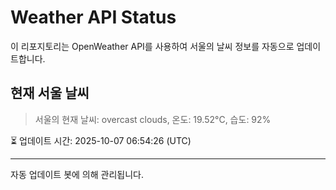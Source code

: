 
# Weather API Status

이 리포지토리는 OpenWeather API를 사용하여 서울의 날씨 정보를 자동으로 업데이트합니다.

## 현재 서울 날씨
> 서울의 현재 날씨: overcast clouds, 온도: 19.52°C, 습도: 92%

⏳ 업데이트 시간: 2025-10-07 06:54:26 (UTC)

---
자동 업데이트 봇에 의해 관리됩니다.
